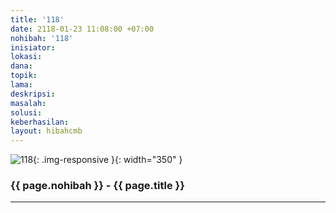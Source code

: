 ```yaml
---
title: '118'
date: 2118-01-23 11:08:00 +07:00
nohibah: '118'
inisiator: 
lokasi: 
dana: 
topik: 
lama: 
deskripsi: 
masalah: 
solusi: 
keberhasilan: 
layout: hibahcmb
---
```


![118](/static/img/hibahcmb/118.png){: .img-responsive }{: width="350" }

### {{ page.nohibah }} - {{ page.title }}

---
